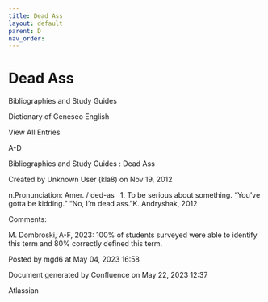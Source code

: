 ```yaml
---
title: Dead Ass
layout: default
parent: D
nav_order:
---
```


# Dead Ass

Bibliographies and Study Guides

Dictionary of Geneseo English

View All Entries

A-D

Bibliographies and Study Guides : Dead Ass

Created by  Unknown User (kla8) on Nov 19, 2012

n.Pronunciation: Amer. / ded-as   1. To be serious about something. “You’ve gotta be kidding.” “No, I’m dead ass.”K. Andryshak, 2012

Comments:

M. Dombroski, A-F, 2023: 100% of students surveyed were able to identify this term and 80% correctly defined this term.

Posted by mgd6 at May 04, 2023 16:58

Document generated by Confluence on May 22, 2023 12:37

Atlassian
